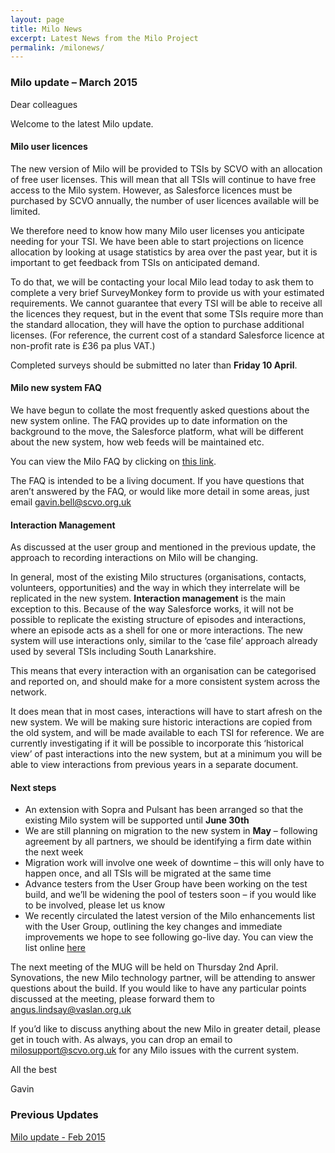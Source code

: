 ```yaml
---
layout: page
title: Milo News
excerpt: Latest News from the Milo Project
permalink: /milonews/
---
```


### Milo update – March 2015

Dear colleagues 

Welcome to the latest Milo update.

#### Milo user licences 

The new version of Milo will be provided to TSIs by SCVO with an allocation of free user licenses. This will mean that all TSIs will continue to have free access to the Milo system. However, as Salesforce licences must be purchased by SCVO annually, the number of user licences available will be limited.

We therefore need to know how many Milo user licenses you anticipate needing for your TSI. We have been able to start projections on licence allocation by looking at usage statistics by area over the past year, but it is important to get feedback from TSIs on anticipated demand.

To do that, we will be contacting your local Milo lead today to ask them to complete a very brief SurveyMonkey form to provide us with your estimated requirements. We cannot guarantee that every TSI will be able to receive all the licences they request, but in the event that some TSIs require more than the standard allocation, they will have the option to purchase additional licenses. (For reference, the current cost of a standard Salesforce licence at non-profit rate is £36 pa plus VAT.)

Completed surveys should be submitted no later than **Friday 10 April**.

#### Milo new system FAQ

We have begun to collate the most frequently asked questions about the new system online. The FAQ provides up to date information on the background to the move, the Salesforce platform, what will be different about the new system, how web feeds will be maintained etc.

You can view the Milo FAQ by clicking on <a href="/milofaq/" target="_blank">this link</a>.

The FAQ is intended to be a living document. If you have questions that aren’t answered by the FAQ, or would like more detail in some areas, just email [gavin.bell@scvo.org.uk](mailto:gavin.bell@scvo.org.uk) 

#### Interaction Management

As discussed at the user group and mentioned in the previous update, the approach to recording interactions on Milo will be changing.

In general, most of the existing Milo structures (organisations, contacts, volunteers, opportunities) and the way in which they interrelate will be replicated in the new system. **Interaction management** is the main exception to this. Because of the way Salesforce works, it will not be possible to replicate the existing structure of episodes and interactions, where an episode acts as a shell for one or more interactions. The new system will use interactions only, similar to the ‘case file’ approach already used by several TSIs including South Lanarkshire.

This means that every interaction with an organisation can be categorised and reported on, and should make for a more consistent system across the network.

It does mean that in most cases, interactions will have to start afresh on the new system. We will be making sure historic interactions are copied from the old system, and will be made available to each TSI for reference. We are currently investigating if it will be possible to incorporate this ‘historical view’ of past interactions into the new system, but at a minimum you will be able to view interactions from previous years in a separate document.

#### Next steps

* An extension with Sopra and Pulsant has been arranged so that the existing Milo system will be supported until **June 30th**
* We are still planning on migration to the new system in **May** – following agreement by all partners, we should be identifying a firm date within the next week
* Migration work will involve one week of downtime – this will only have to happen once, and all TSIs will be migrated at the same time
* Advance testers from the User Group have been working on the test build, and we’ll be widening the pool of testers soon – if you would like to be involved, please let us know
* We recently circulated the latest version of the Milo enhancements list with the User Group, outlining the key changes and immediate improvements we hope to see following go-live day. You can view the list online <a href="/milodocs/" target="_blank">here</a>

The next meeting of the MUG will be held on Thursday 2nd April. Synovations, the new Milo technology partner, will be attending to answer questions about the build. If you would like to have any particular points discussed at the meeting, please forward them to [angus.lindsay@vaslan.org.uk](mailto:angus.lindsay@vaslan.org.uk)

If you’d like to discuss anything about the new Milo in greater detail, please get in touch with. As always, you can drop an email to [milosupport@scvo.org.uk](mailto:milosupport@scvo.org.uk) for any Milo issues with the current system.

All the best

Gavin

### Previous Updates

<a class="btn btn-primary btn-lg" href="/documents/miloupdate-feb15.pdf">Milo update - Feb 2015</a>
